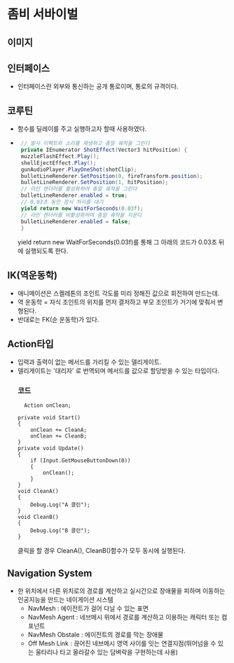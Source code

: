 # 좀비 서바이벌
이미지
------------
## 인터페이스
  * 인터페이스란 외부와 통신하는 공개 통로이며, 통로의 규격이다.
## 코루틴
  * 함수를 딜레이를 주고 실행하고자 할때 사용하였다.
  * ``` c#
     // 발사 이펙트와 소리를 재생하고 총알 궤적을 그린다
     private IEnumerator ShotEffect(Vector3 hitPosition) {
     muzzleFlashEffect.Play();
     shellEjectEffect.Play();
     gunAudioPlayer.PlayOneShot(shotClip);
     bulletLineRenderer.SetPosition(0, fireTransform.position);
     bulletLineRenderer.SetPosition(1, hitPosition);
     // 라인 렌더러를 활성화하여 총알 궤적을 그린다
     bulletLineRenderer.enabled = true;
     // 0.03초 동안 잠시 처리를 대기
     yield return new WaitForSeconds(0.03f);
     // 라인 렌더러를 비활성화하여 총알 궤적을 지운다
     bulletLineRenderer.enabled = false;
     }
    ```
    yield return new WaitForSeconds(0.03f)를 통해 그 아래의 코드가 0.03초 뒤에 실행되도록 한다.

## IK(역운동학)
 * 애니메이션은 스켈레톤의 조인트 각도를 미리 정해진 값으로 회전하여 만드는데.
 * 역 운동학 = 자식 조인트의 위치를 먼저 결저하고 부모 조인트가 거기에 맞춰서 변형된다.
 * 반대로는 FK(순 운동학)가 있다.

## Action타입
* 입력과 출력이 없는 메서드를 가리킬 수 있는 델리게이트.
* 델리게이트는 '대리자' 로 번역되며 메서드를 값으로 할당받을 수 있는 타입이다.
  ###  코드
  ```
    Action onClean;

  private void Start()
  {
      onClean += CleanA;
      onClean += CleanB;
  }
  private void Update()
  {
      if (Input.GetMouseButtonDown(0))
      {
          onClean();
      }
  }
  void CleanA()
  {
      Debug.Log("A 클린");
  }
  void CleanB()
  {
      Debug.Log("B 클린");
  }
  ```
  클릭을 할 경우 CleanA(), CleanB()함수가 모두 동시에 실행된다.

## Navigation System
* 한 위치에서 다른 위치로의 경로를 계산하고 실시간으로 장애물을 피하며 이동하는 인공지능을 만드는 네이게이션 시스템
  * NavMesh : 에이전트가 걸어 다닐 수 있는 표면
  * NavMesh Agent : 네브메시 위에서 경로를 계산하고 이용하는 캐릭터 또는 컴포넌트
  * NavMesh Obstale : 에이전트의 경로를 막는 장애물
  * Off Mesh Link : 끊어진 네브메시 영역 사이를 잇는 연결지점(뛰어넘을 수 있는 울타리나 타고 올라갈수 있는 담벼락을 구현하는데 사용)
  
